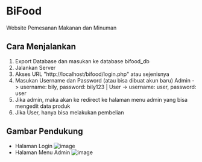 # BiFood
Website Pemesanan Makanan dan Minuman

## Cara Menjalankan
1. Export Database dan masukan ke database bifood_db
2. Jalankan Server
3. Akses URL "http://localhost/bifood/login.php" atau sejenisnya
4. Masukan Username dan Password (atau bisa dibuat akun baru) Admin -> username: bily, password: bily123 | User -> username: user, password: user
5. Jika admin, maka akan ke redirect ke halaman menu admin yang bisa mengedit data produk
6. Jika User, hanya bisa melakukan pembelian

## Gambar Pendukung
- Halaman Login
![image](https://user-images.githubusercontent.com/56821766/176750835-275c948b-0719-401b-8258-4bcd9e283050.png)
- Halaman Menu Admin
![image](https://user-images.githubusercontent.com/56821766/176751346-34582116-260e-46d2-801b-33180cfae8d1.png)
